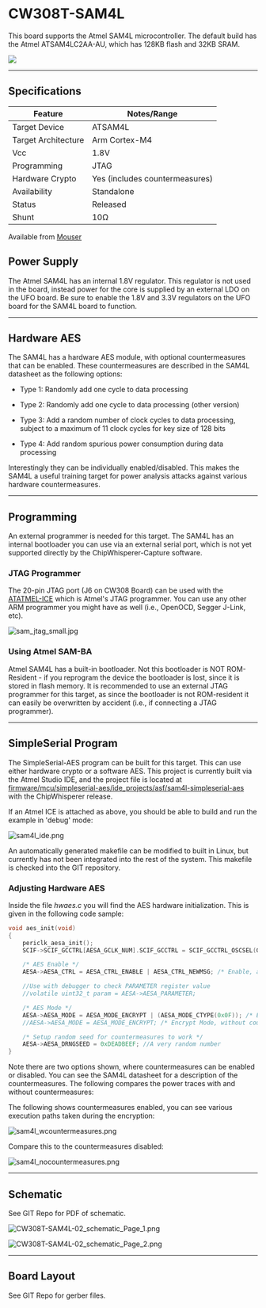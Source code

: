 # CW308T-SAM4L

This board supports the Atmel SAM4L microcontroller. The default build
has the Atmel ATSAM4LC2AA-AU, which has 128KB flash and 32KB SRAM.

![](Images/SAM4L-Top-small.jpg)

---

## Specifications

| Feature | Notes/Range |
|---------|----------|
| Target Device | ATSAM4L |
| Target Architecture | Arm Cortex-M4 |
| Vcc | 1.8V |
| Programming | JTAG |
| Hardware Crypto | Yes (includes countermeasures) |
| Availability | Standalone |
| Status | Released |
| Shunt | 10Ω |

Available from [Mouser](https://www.mouser.com/ProductDetail/NewAE/NAE-CW308T-ATSAM4L?qs=PzGy0jfpSMv5ToVL8lnUZg%3D%3D)

## Power Supply

The Atmel SAM4L has an internal 1.8V regulator. This regulator is not
used in the board, instead power for the core is supplied by an external
LDO on the UFO board. Be sure to enable the 1.8V and 3.3V regulators on
the UFO board for the SAM4L board to function.

---

## Hardware AES

The SAM4L has a hardware AES module, with optional countermeasures that
can be enabled. These countermeasures are described in the SAM4L
datasheet as the following options:

  - Type 1: Randomly add one cycle to data processing
  - Type 2: Randomly add one cycle to data processing (other version)

  - Type 3: Add a random number of clock cycles to data processing,
    subject to a maximum of 11 clock cycles for key size of 128 bits
  - Type 4: Add random spurious power consumption during data processing

Interestingly they can be individually enabled/disabled. This makes the
SAM4L a useful training target for power analysis attacks against
various hardware countermeasures.

---

## Programming

An external programmer is needed for this target. The SAM4L has an
internal bootloader you can use via an external serial port, which is
not yet supported directly by the ChipWhisperer-Capture software.

### **JTAG Programmer**

The 20-pin JTAG port (J6 on CW308 Board) can be used with the
[ATATMEL-ICE](https://www.digikey.com/product-detail/en/microchip-technology/ATATMEL-ICE/ATATMEL-ICE-ND/4753379)
which is Atmel's JTAG programmer. You can use any other ARM programmer
you might have as well (i.e., OpenOCD, Segger J-Link, etc).

![sam\_jtag\_small.jpg](Images/sam_jtag_small.jpg "sam_jtag_small.jpg")

### **Using Atmel SAM-BA**

Atmel SAM4L has a built-in bootloader. Not this bootloader is NOT
ROM-Resident - if you reprogram the device the bootloader is lost, since
it is stored in flash memory. It is recommended to use an external JTAG
programmer for this target, as since the bootloader is not ROM-resident
it can easily be overwritten by accident (i.e., if connecting a JTAG
programmer).

---

## SimpleSerial Program

The SimpleSerial-AES program can be built for this target. This can use
either hardware crypto or a software AES. This project is currently
built via the Atmel Studio IDE, and the project file is located at
[firmware/mcu/simpleserial-aes/ide\_projects/asf/sam4l-simpleserial-aes](https://github.com/newaetech/chipwhisperer/tree/develop/firmware/mcu/simpleserial-aes/ide_projects/asf/sam4l-simpleserial-aes)
with the ChipWhisperer release.

If an Atmel ICE is attached as above, you should be able to build and
run the example in 'debug' mode:

![sam4l\_ide.png](Images/Sam4l_ide.png "sam4l_ide.png")

An automatically generated makefile can be modified to built in Linux,
but currently has not been integrated into the rest of the system. This
makefile is checked into the GIT repository.

### **Adjusting Hardware AES**

Inside the file *hwaes.c* you will find the AES hardware initialization.
This is given in the following code sample:

``` c
void aes_init(void)
{
    periclk_aesa_init();
    SCIF->SCIF_GCCTRL[AESA_GCLK_NUM].SCIF_GCCTRL = SCIF_GCCTRL_OSCSEL(GENCLK_SRC_CLK_CPU) |  SCIF_GCCTRL_CEN;

    /* AES Enable */
    AESA->AESA_CTRL = AESA_CTRL_ENABLE | AESA_CTRL_NEWMSG; /* Enable, auto-accept new messages */

    //Use with debugger to check PARAMETER register value
    //volatile uint32_t param = AESA->AESA_PARAMETER;

    /* AES Mode */
    AESA->AESA_MODE = AESA_MODE_ENCRYPT | (AESA_MODE_CTYPE(0x0F)); /* Encrypt Mode, with all countermeasures */
    //AESA->AESA_MODE = AESA_MODE_ENCRYPT; /* Encrypt Mode, without countermeasures */

    /* Setup random seed for countermeasures to work */
    AESA->AESA_DRNGSEED = 0xDEADBEEF; //A very random number
}
```

Note there are two options shown, where countermeasures can be enabled
or disabled. You can see the SAM4L datasheet for a description of the
countermeasures. The following compares the power traces with and
without countermeasures:

The following shows countermeasures enabled, you can see various
execution paths taken during the encryption:

![sam4l\_wcountermeasures.png](Images/Sam4l_wcountermeasures.png
"sam4l_wcountermeasures.png")

Compare this to the countermeasures disabled:

![sam4l\_nocountermeasures.png](Images/Sam4l_nocountermeasures.png
"sam4l_nocountermeasures.png")

---

## Schematic

See GIT Repo for PDF of schematic.

![CW308T-SAM4L-02\_schematic\_Page\_1.png](Images/CW308T-SAM4L-02_schematic_Page_1.png
"CW308T-SAM4L-02_schematic_Page_1.png")

![CW308T-SAM4L-02\_schematic\_Page\_2.png](Images/CW308T-SAM4L-02_schematic_Page_2.png
"CW308T-SAM4L-02_schematic_Page_2.png")

---

## Board Layout

See GIT Repo for gerber files.
